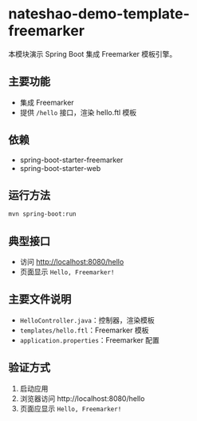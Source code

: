 # nateshao-demo-template-freemarker

本模块演示 Spring Boot 集成 Freemarker 模板引擎。

## 主要功能
- 集成 Freemarker
- 提供 `/hello` 接口，渲染 hello.ftl 模板

## 依赖
- spring-boot-starter-freemarker
- spring-boot-starter-web

## 运行方法
```bash
mvn spring-boot:run
```

## 典型接口
- 访问 [http://localhost:8080/hello](http://localhost:8080/hello)
- 页面显示 `Hello, Freemarker!`

## 主要文件说明
- `HelloController.java`：控制器，渲染模板
- `templates/hello.ftl`：Freemarker 模板
- `application.properties`：Freemarker 配置

## 验证方式
1. 启动应用
2. 浏览器访问 http://localhost:8080/hello
3. 页面应显示 `Hello, Freemarker!` 